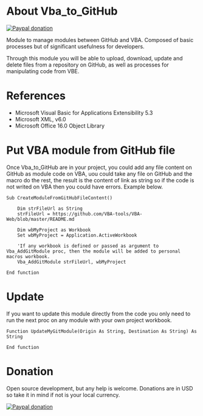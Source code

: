 # About Vba_to_GitHub
[![Paypal donation](https://img.shields.io/badge/Donate-PayPal-green.svg)](https://www.paypal.com/donate?hosted_button_id=8KKENL9VDW9GL)

Module to manage modules between GitHub and VBA. Composed of basic processes but of significant usefulness for developers.

Through this module you will be able to upload, download, update and delete files from a repository on GitHub, as well as processes for manipulating code from VBE.

# References

- Microsoft Visual Basic for Applications Extensibility 5.3
- Microsoft XML, v6.0
- Microsoft Office 16.0 Object Library

# Put VBA module from GitHub file

Once Vba_to_GitHub are in your project, you could add any file content on GitHub as module code on VBA, uou could take any file on GitHub and the macro do the rest, the result is the content of link as string so if the code is not writed on VBA then you could have errors. Example below.

```VB.net
Sub CreateModuleFromGitHubFileContent()
 
    Dim strFileUrl as String
    strFileUrl = https://github.com/VBA-tools/VBA-Web/blob/master/README.md
   
    Dim wbMyProject as Workbook
    Set wbMyProject = Application.ActiveWorkbook
    
    'If any workbook is defined or passed as argument to Vba_AddGitModule proc, then the module will be added to personal macros workbook.
    Vba_AddGitModule strFileUrl, wbMyProject
    
End function
```

# Update

If you want to update this module directly from the code you only need to run the next proc on any module with your own project workbook.

```VB.net
Function UpdateMyGitModule(Origin As String, Destination As String) As String
 
End function
```

# Donation
Open source development, but any help is welcome. Donations are in USD so take it in mind if not is your local currency.

[![Paypal donation](https://www.paypalobjects.com/en_US/i/btn/btn_donateCC_LG.gif)](https://www.paypal.com/donate?hosted_button_id=8KKENL9VDW9GL)
